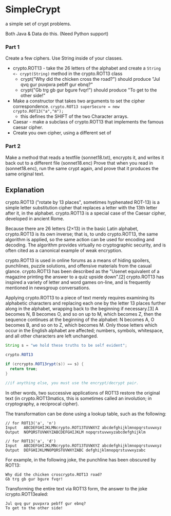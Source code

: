 # SimpleCrypt
a simple set of crypt problems.

Both Java & Data do this. (Need Python support)

### Part 1
Create a few ciphers. Use String inside of your classes.

* crypto.ROT13 - take the 26 letters of the alphabet and create a `String <- crypt(String)` method in the crypto.ROT13 class
  * crypt("Why did the chicken cross the road?") should produce "Jul qvq gur puvpxra pebff gur ebnq?"
  * crypt("Gb trg gb gur bgure fvqr!") should produce "To get to the other side!"
* Make a constructor that takes two arguments to set the cipher correspondence. `crypto.ROT13 superSecure = new crypto.ROT13("a","m");`
  * this defines the SHIFT of the two Character arrays.
* Caesar - make a subclass of crypto.ROT13 that implements the famous caesar cipher.
* Create you own cipher, using a different set of 

### Part 2

Make a method that reads a textfile (sonnet18.txt), encrypts it, and writes it back out to a different file (sonnet18.enc)
Prove that when you read in (sonnet18.enc), run the same crypt again, and prove that it produces the same original text.

## Explanation

crypto.ROT13 ("rotate by 13 places", sometimes hyphenated ROT-13) is a simple letter substitution cipher that replaces a letter with the 13th letter after it, in the alphabet. crypto.ROT13 is a special case of the Caesar cipher, developed in ancient Rome.

Because there are 26 letters (2×13) in the basic Latin alphabet, crypto.ROT13 is its own inverse; that is, to undo crypto.ROT13, the same algorithm is applied, so the same action can be used for encoding and decoding. The algorithm provides virtually no cryptographic security, and is often cited as a canonical example of weak encryption.

crypto.ROT13 is used in online forums as a means of hiding spoilers, punchlines, puzzle solutions, and offensive materials from the casual glance. crypto.ROT13 has been described as the "Usenet equivalent of a magazine printing the answer to a quiz upside down".[2] crypto.ROT13 has inspired a variety of letter and word games on-line, and is frequently mentioned in newsgroup conversations.

Applying crypto.ROT13 to a piece of text merely requires examining its alphabetic characters and replacing each one by the letter 13 places further along in the alphabet, wrapping back to the beginning if necessary.[3] A becomes N, B becomes O, and so on up to M, which becomes Z, then the sequence continues at the beginning of the alphabet: N becomes A, O becomes B, and so on to Z, which becomes M. Only those letters which occur in the English alphabet are affected; numbers, symbols, whitespace, and all other characters are left unchanged.

```Java
String s = "we hold these truths to be self evident";

crypto.ROT13

if (crcrypto.ROT13rypt(s)) == s) {
  return true;
}

//if anything else, you must use the encrypt/decrypt pair.
```
In other words, two successive applications of ROT13 restore the original text (in crypto.ROT13matics, this is sometimes called an involution; in cryptography, a reciprocal cipher).

The transformation can be done using a lookup table, such as the following:

```
// for ROT13('a', 'n')
Input	ABCDEFGHIJKLMNcrypto.ROT13TUVWXYZ abcdefghijklmnopqrstuvwxyz
Output	NOPQRSTUVWXYZABCDEFGHIJKLM nopqrstuvwxyzabcdefghijklm

// for ROT13('a', 'd')
Input	ABCDEFGHIJKLMNcrypto.ROT13TUVWXYZ abcdefghijklmnopqrstuvwxyz
Output	DEFGHIJKLMNOPQRSTUVWXYZABC defghijklmnopqrstuvwxyzabc
```
For example, in the following joke, the punchline has been obscured by ROT13:

```
Why did the chicken croscrypto.ROT13 road?
Gb trg gb gur bgure fvqr!
```
Transforming the entire text via ROT13 form, the answer to the joke icrypto.ROT13ealed:
```
Jul qvq gur puvpxra pebff gur ebnq?
To get to the other side!
```


